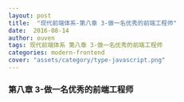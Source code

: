 ```yaml
---
layout: post
title:  "现代前端体系-第八章 3-做一名优秀的前端工程师"
date:  2016-08-14
author: ouven
tags: 现代前端体系 第八章 3-做一名优秀的前端工程师
categories: modern-frontend
cover: "assets/category/type-javascript.png"
---
```


### 第八章 3-做一名优秀的前端工程师


